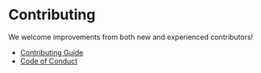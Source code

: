 # Contributing

We welcome improvements from both new and experienced contributors!

 - [Contributing Guide](https://github.com/m-cmp/docs/blob/main/CONTRIBUTING.md)
 - [Code of Conduct](https://github.com/m-cmp/mc-cost-optimizer/blob/main/CODE_OF_CONDUCT.md)
